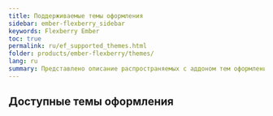 ```yaml
---
title: Поддерживаемые темы оформления
sidebar: ember-flexberry_sidebar
keywords: Flexberry Ember
toc: true
permalink: ru/ef_supported_themes.html
folder: products/ember-flexberry/themes/
lang: ru
summary: Представлено описание распространяемых с аддоном тем оформления
---
```


## Доступные темы оформления

